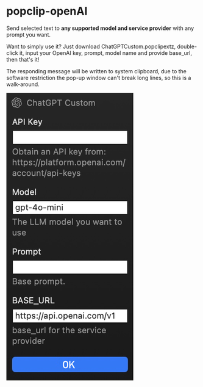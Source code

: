 # popclip-openAI

Send selected text to **any supported model and service provider** with any prompt you want.

Want to simply use it?
Just download ChatGPTCustom.popclipextz, double-click it, input your OpenAI key, prompt, model name and provide base_url, then that's it!

The responding message will be written to system clipboard, due to the software restriction the pop-up window can't break long lines, so this is a walk-around.

![screenshot](https://github.com/cassight/popclip-openAI/blob/main/screen.jpg?raw=true)
